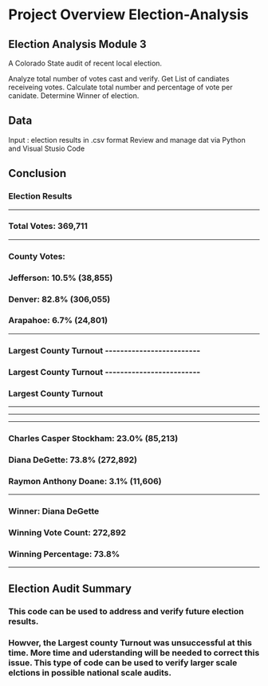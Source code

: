 # Project Overview Election-Analysis
## Election Analysis Module 3
A Colorado State audit of recent local election.

  Analyze total number of votes cast and verify.
  Get List of candiates receiveing votes.
  Calculate total number and percentage of vote per canidate.
  Determine Winner of election.
  
  
  ## Data
  Input : election results in .csv format
  Review and manage dat via Python and Visual Stusio Code
  
  ## Conclusion
  
### Election Results
-------------------------
### Total Votes: 369,711
-------------------------

### County Votes:
### Jefferson: 10.5% (38,855)
### Denver: 82.8% (306,055)
### Arapahoe: 6.7% (24,801)
-------------------------
### Largest County Turnout -------------------------
### Largest County Turnout -------------------------
### Largest County Turnout 
-------------------------

-------------------------

-------------------------
### Charles Casper Stockham: 23.0% (85,213)
### Diana DeGette: 73.8% (272,892)
### Raymon Anthony Doane: 3.1% (11,606)
-------------------------
### Winner: Diana DeGette
### Winning Vote Count: 272,892
### Winning Percentage: 73.8%
-------------------------


## Election Audit Summary
### This code can be used to address and verify future election results. 
### Howver, the Largest county Turnout was unsuccessful at this time. More time and uderstanding will be needed to correct this issue. This type of code can be used to verify larger scale elctions in possible national scale audits. 
